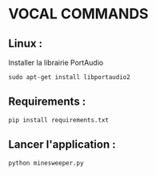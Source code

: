 # VOCAL COMMANDS

## Linux :
Installer la librairie PortAudio

    sudo apt-get install libportaudio2

## Requirements :
    pip install requirements.txt

## Lancer l'application :
    python minesweeper.py